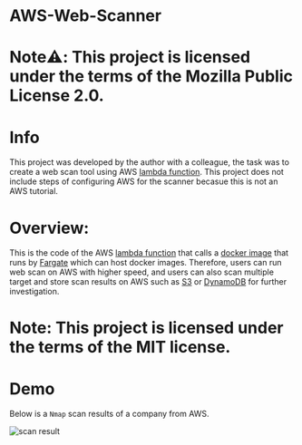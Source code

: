 # AWS-Web-Scanner

# Note:warning:: This project is licensed under the terms of the Mozilla Public License 2.0.

# Info

This project was developed by the author with a colleague, the task was to create a web scan tool using AWS [lambda function](https://aws.amazon.com/lambda/). This project does not include steps of configuring AWS for the scanner becasue this is not an AWS tutorial. 

# Overview:

This is the code of the AWS [lambda function](https://github.com/JimSolomon/AWS-Web-Scanner/blob/main/lambda.py) that calls a [docker image](https://github.com/JimSolomon/AWS-Web-Scanner/blob/main/Dockerfile) that runs by [Fargate](https://aws.amazon.com/fargate/) which can host docker images. Therefore, users can run web scan on AWS with higher speed, and users can also scan multiple target and store scan results on AWS such as [S3](https://aws.amazon.com/s3/) or [DynamoDB](https://aws.amazon.com/dynamodb/) for further investigation.

# Note: This project is licensed under the terms of the MIT license.

# Demo
Below is a `Nmap` scan results of a company from AWS.

![scan result](https://github.com/JimSolomon/AWS-Web-Scanner/blob/main/Pasted%20image%2020230402120701.png)
